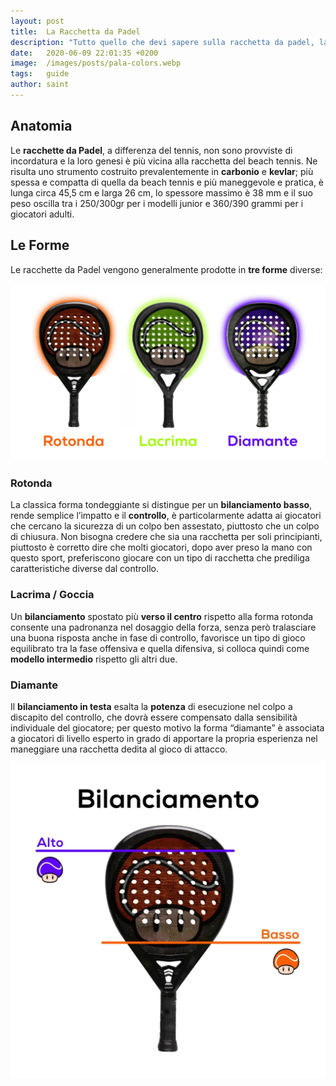 ```yaml
---
layout: post
title:  La Racchetta da Padel
description: "Tutto quello che devi sapere sulla racchetta da padel, la tua nuova compagna di avventure... sportive"
date:   2020-06-09 22:01:35 +0200
image:  /images/posts/pala-colors.webp
tags:   guide
author: saint
---
```


## Anatomia

Le **racchette da Padel**, a differenza del tennis, non sono provviste di incordatura e la loro genesi è più vicina alla racchetta del beach tennis. Ne risulta uno strumento costruito prevalentemente in **carbonio** e **kevlar**; più spessa e compatta di quella da beach tennis e più maneggevole e pratica, è lunga circa 45,5 cm e larga 26 cm, lo spessore massimo è 38 mm e il suo peso oscilla tra i 250/300gr per i modelli junior e 360/390 grammi per i giocatori adulti.

## Le Forme

Le racchette da Padel vengono generalmente prodotte in **tre forme** diverse:

![forma racchetta da padel paddle pala shape ](/images/posts/pala-shape-text.webp)

### Rotonda 
La classica forma tondeggiante si distingue per un **bilanciamento basso**, rende semplice l’impatto e il **controllo**, è particolarmente adatta ai giocatori che cercano la sicurezza di un colpo ben assestato, piuttosto che un colpo di chiusura. Non bisogna credere che sia una racchetta per soli principianti, piuttosto è corretto dire che molti giocatori, dopo aver preso la mano con questo sport, preferiscono giocare con un tipo di racchetta che prediliga caratteristiche diverse dal controllo.

### Lacrima / Goccia
Un **bilanciamento** spostato più **verso il centro** rispetto alla forma rotonda consente una padronanza nel dosaggio della forza, senza però tralasciare una buona risposta anche in fase di controllo, favorisce un tipo di gioco equilibrato tra la fase offensiva e quella difensiva, si colloca quindi come **modello intermedio** rispetto gli altri due.

### Diamante
Il **bilanciamento in testa** esalta la **potenza** di esecuzione nel colpo a discapito del controllo, che dovrà essere compensato dalla sensibilità individuale del giocatore; per questo motivo la forma “diamante” è associata a giocatori di livello esperto in grado di apportare la propria esperienza nel maneggiare una racchetta dedita al gioco di attacco.  

![bilanciamento racchetta da padel paddle pala balance](/images/posts/pala-balance.webp)